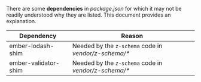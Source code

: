 There are some **dependencies** in _package.json_ for which it may not be readily understood why they are listed.  This document provides an explanation.

Dependency | Reason
--- | ---
ember-lodash-shim | Needed by the `z-schema` code in _vendor/z-schema/*_
ember-validator-shim | Needed by the `z-schema` code in _vendor/z-schema/*_
